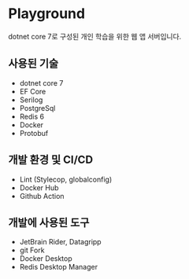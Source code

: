 # Playground
dotnet core 7로 구성된 개인 학습을 위한 웹 앱 서버입니다.

## 사용된 기술
* dotnet core 7
* EF Core
* Serilog
* PostgreSql
* Redis 6
* Docker
* Protobuf

## 개발 환경 및 CI/CD
* Lint (Stylecop, globalconfig)
* Docker Hub
* Github Action

## 개발에 사용된 도구
* JetBrain Rider, Datagripp
* git Fork
* Docker Desktop
* Redis Desktop Manager
